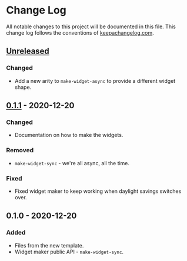 # Change Log
All notable changes to this project will be documented in this file. This change log follows the conventions of [keepachangelog.com](http://keepachangelog.com/).

## [Unreleased]
### Changed
- Add a new arity to `make-widget-async` to provide a different widget shape.

## [0.1.1] - 2020-12-20
### Changed
- Documentation on how to make the widgets.

### Removed
- `make-widget-sync` - we're all async, all the time.

### Fixed
- Fixed widget maker to keep working when daylight savings switches over.

## 0.1.0 - 2020-12-20
### Added
- Files from the new template.
- Widget maker public API - `make-widget-sync`.

[Unreleased]: https://github.com/your-name/inmemory-db/compare/0.1.1...HEAD
[0.1.1]: https://github.com/your-name/inmemory-db/compare/0.1.0...0.1.1
